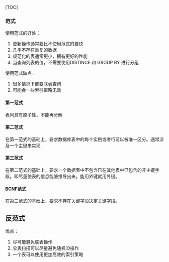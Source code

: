 [TOC]

### 范式

使用范式的好处：

1. 更新操作通常要比不使用范式的要快
2. 几乎不存在重复的数据
3. 规范化的表通常更小，拥有更好的性能
4. 当查询列表的值，不需要使用DISTINCE 和 GROUP BY 进行分组

使用范式缺点：

1. 很多情况下都要联表查询
2. 可能会一些索引策略无效

#### 第一范式

表列具有原子性，不能再分解

#### 第二范式

在第一范式的基础上，要求数据库表中的每个实例或者行可以被唯一区分。通常涉及一个主键来实现

#### 第三范式

在第二范式的基础上，要求一个数据表中不包含已在其他表中已包含的非主键字段。即尽量使表的信息能够推导出来，能用外键就用外键。

#### BCNF范式

在第三范式的基础上，要求不存在关键字段决定关键字段。

## 反范式

优点：

1. 尽可能避免联表操作
2. 全表扫描可以尽量避免随机IO操作
3. 一个表可以使用更加高效的索引策略







